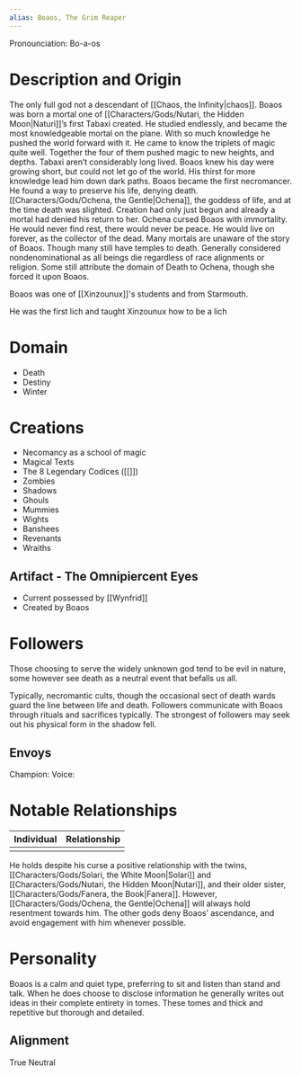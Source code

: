 ```yaml
---
alias: Boaos, The Grim Reaper
---
```


Pronounciation: Bo-a-os

# Description and Origin
The only full god not a descendant of [[Chaos, the Infinity|chaos]]. Boaos was born a mortal one of [[Characters/Gods/Nutari, the Hidden Moon|Naturi]]’s first Tabaxi created. He studied endlessly, and became the most knowledgeable mortal on the plane. With so much knowledge he pushed the world forward with it. He came to know the triplets of magic quite well. Together the four of them pushed magic to new heights, and depths. Tabaxi aren’t considerably long lived. Boaos knew his day were growing short, but could not let go of the world. His thirst for more knowledge lead him down dark paths. Boaos became the first necromancer. He found a way to preserve his life, denying death. [[Characters/Gods/Ochena, the Gentle|Ochena]], the goddess of life, and at the time death was slighted. Creation had only just begun and already a mortal had denied his return to her. Ochena cursed Boaos with immortality. He would never find rest, there would never be peace. He would live on forever, as the collector of the dead. Many mortals are unaware of the story of Boaos. Though many still have temples to death. Generally considered nondenominational as all beings die regardless of race alignments or religion. Some still attribute the domain of Death to Ochena, though she forced it upon Boaos.

Boaos was one of [[Xinzounux]]'s students and from Starmouth. 

He was the first lich and taught Xinzounux how to be a lich
# Domain
- Death
- Destiny
- Winter

# Creations
- Necomancy as a school of magic
- Magical Texts
- The 8 Legendary Codices ([[]])
- Zombies
- Shadows
- Ghouls
- Mummies
- Wights
- Banshees
- Revenants
- Wraiths

## Artifact - The Omnipiercent Eyes
- Current possessed by [[Wynfrid]]
- Created by Boaos
# Followers
Those choosing to serve the widely unknown god tend to be evil in nature, some however see death as a neutral event that befalls us all.

Typically, necromantic cults, though the occasional sect of death wards guard the line between life and death. Followers communicate with Boaos through rituals and sacrifices typically. The strongest of followers may seek out his physical form in the shadow fell.
## Envoys
Champion: 
Voice: 
# Notable Relationships
| Individual | Relationship |
| ---------- | ------------ |
|            |              |

He holds despite his curse a positive relationship with the twins, [[Characters/Gods/Solari, the White Moon|Solari]] and [[Characters/Gods/Nutari, the Hidden Moon|Nutari]], and their older sister, [[Characters/Gods/Fanera, the Book|Fanera]]. However, [[Characters/Gods/Ochena, the Gentle|Ochena]] will always hold resentment towards him. The other gods deny Boaos’ ascendance, and avoid engagement with him whenever possible.

# Personality
Boaos is a calm and quiet type, preferring to sit and listen than stand and talk. When he does choose to disclose information he generally writes out ideas in their complete entirety in tomes. These tomes and thick and repetitive but thorough and detailed.

## Alignment
True Neutral